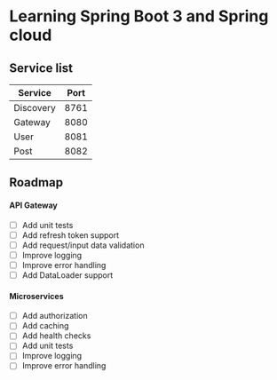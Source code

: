 # Learning Spring Boot 3 and Spring cloud


## Service list
| Service   | Port |
|-----------|:----:|
| Discovery | 8761 |
| Gateway   | 8080 |
| User      | 8081 |
| Post      | 8082 |


## Roadmap
#### API Gateway
- [ ] Add unit tests
- [ ] Add refresh token support
- [ ] Add request/input data validation
- [ ] Improve logging
- [ ] Improve error handling
- [ ] Add DataLoader support

#### Microservices
- [ ] Add authorization
- [ ] Add caching
- [ ] Add health checks
- [ ] Add unit tests
- [ ] Improve logging
- [ ] Improve error handling